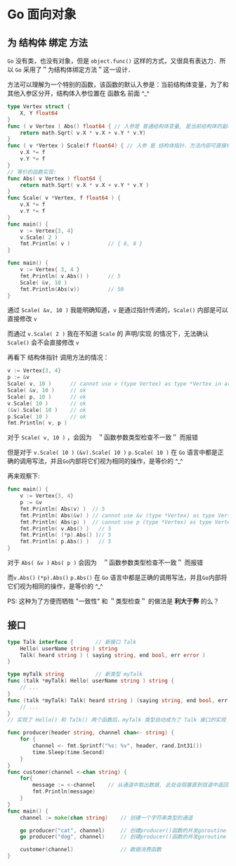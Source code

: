 # Go 面向对象

## 为 结构体 绑定 方法

`Go` 没有类，也没有对象，但是 `object.func()` 这样的方式，又很具有表达力．所以 `Go` 采用了＂为结构体绑定方法＂这一设计．

方法可以理解为一个特别的函数，该函数的默认入参是：当前结构体变量，为了和其他入参区分开，结构体入参位置在 函数名 前面 ^\_^

```go
type Vertex struct {
	X, Y float64
}
func ( v Vertex ) Abs() float64 { // 入参是 普通结构体变量, 是当前结构体的副本
	return math.Sqrt( v.X * v.X + v.Y * v.Y)
}
func ( v *Vertex ) Scale(f float64) { // 入参 是 结构体指针，方法内部可直接修改 当前结构体
	v.X *= f
	v.Y *= f
}
// 等价的函数实现:
func Abs( v Vertex ) float64 {
	return math.Sqrt( v.X * v.X + v.Y * v.Y )
}
func Scale( v *Vertex, f float64 ) {
	v.X *= f
	v.Y *= f
}
func main() {
	v := Vertex{3, 4}
	v.Scale( 2 )
	fmt.Println( v ) 			// { 6, 8 }
}
```

```go
func main() {
    v := Vertex{ 3, 4 }
    fmt.Println( v.Abs() )		// 5
	Scale( &v, 10 )
	fmt.Println(Abs(v))         // 50
}
```

通过 `Scale( &v, 10 )` 我能明确知道，`v` 是通过指针传递的，`Scale()` 内部是可以直接修改 `v`

而通过 `v.Scale( 2 )` 我在不知道 `Scale` 的 声明/实现 的情况下，无法确认 `Scale()` 会不会直接修改 `v`

再看下 结构体指针 调用方法的情况：

```go
v := Vertex{3, 4}
p := &v
Scale( v, 10 )	    // cannot use v (type Vertex) as type *Vertex in argument to Scale
Scale( &v, 10 )     // ok
Scale( p, 10 )      // ok
v.Scale( 10 )       // ok
(&v).Scale( 10 )    // ok
p.Scale( 10 )       // ok
fmt.Println( v, p )
```

对于 `Scale( v, 10 )` ，会因为　＂函数参数类型检查不一致＂ 而报错

但是对于 `v.Scale( 10 )` `(&v).Scale( 10 )` `p.Scale( 10 )` 在 `Go` 语言中都是正确的调用写法，并且`Go`内部将它们视为相同的操作，是等价的 ^\_^

再来观察下:

```go
func main() {
	v := Vertex{3, 4}
    p := &v
    fmt.Println( Abs(v) )  // 5
	fmt.Println( Abs(&v) ) // cannot use &v (type *Vertex) as type Vertex in argument to Abs
	fmt.Println( Abs(p) )  // cannot use p (type *Vertex) as type Vertex in argument to Abs
	fmt.Println( v.Abs() )   // 5
	fmt.Println( (*p).Abs() )// 5
	fmt.Println( p.Abs() )   // 5
}
```

对于 `Abs( &v )` `Abs( p )` 会因为　＂函数参数类型检查不一致＂ 而报错

而`v.Abs()` `(*p).Abs()` `p.Abs()` 在 `Go` 语言中都是正确的调用写法，并且`Go`内部将它们视为相同的操作，是等价的 ^\_^

PS: 这种为了方便而牺牲 "一致性" 和 ＂类型检查＂ 的做法是 **利大于弊** 的么？

## 接口

```go
type Talk interface {       // 新接口 Talk
    Hello( userName string ) string
    Talk( heard string ) ( saying string, end bool, err error )
}

type myTalk string          // 新类型 myTalk
func (talk *myTalk) Hello( userName string ) string {
    // ...
}
func (talk *myTalk) Talk( heard string ) (saying string, end bool, err error) {
    // ...
}
// 实现了 Hello() 和 Talk() 两个函数后，myTalk 类型自动成为了 Talk 接口的实现
```

```go
func producer(header string, channel chan<- string) {
    for {
        channel <- fmt.Sprintf("%s: %v", header, rand.Int31())
        time.Sleep(time.Second)
    }
}
func customer(channel <-chan string) {
    for{
        message := <-channel    // 从通道中取出数据, 此处会阻塞直到信道中返回数据
        fmt.Println(message)
    }
}
func main() {
    channel := make(chan string)    // 创建一个字符串类型的通道

    go producer("cat", channel)     // 创建producer()函数的并发goroutine
    go producer("dog", channel)     // 创建producer()函数的并发goroutine

    customer(channel)               // 数据消费函数
}
```
